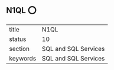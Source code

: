 ## N1QL :o:


|          |                      |
| -------- | -------------------- |
| title    | N1QL                 | 
| status   | 10                   |
| section  | SQL and SQL Services |
| keywords | SQL and SQL Services |





